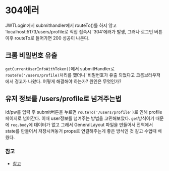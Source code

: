 # 304에러

JWTLogin에서 submithandler에서 routeTo()를 하지 않고 'localhost:5173/users/profile로 직접 접속시 '304'에러가 발생, 그러나 로그인 버튼 이후 routeTo로 들어가면 200 성공이 나온다.

## 크롬 비밀번호 유출

`getCurrentUserInfoWithToken()`에서 submitHandler로 `routeTo('/users/profile)`처리를 했더니 '비밀번호가 유출 되었다고 크롬브라우저에서 경고가 나왔다.
어떻게 해결해야 하는가? 원인은 무엇인가?

## 유저 정보를 /users/profile로 넘겨주는법

id/pw를 입력 후 submit버튼을 누르면 `routeTo('/users/profile')`로 인해 profile 페이지로 넘어간다. 이때 user정보를 넘겨주는 방법을 고민해보았다.
`get`방식이기 때문에 `req.body`에 데이터가 없고
그래서 GeneralLayout 파일을 만들어서 전역에서 state를 만들어서 저장시켜놓거 props로 연결해주는게 좋은 방식인 것 같고 수업때 배웠다.

### 참고

- [참고](https://johblack.tistory.com/345)
